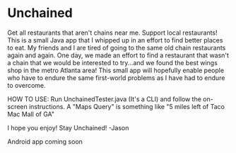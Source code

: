 # Unchained
Get all restaurants that aren't chains near me. Support local restaurants!
This is a small Java app that I whipped up in an effort to find better places to eat. My friends and I are tired of going to the same old chain restaurants again and again.
One day, we made an effort to find a restaurant that wasn't a chain that we would be interested to try...and we found the best wings shop in the metro Atlanta area!
This small app will hopefully enable people who have to endure the same first-world problems as I have had to endure to overcome.

HOW TO USE:
Run UnchainedTester.java (It's a CLI) and follow the on-screen instructions. A "Maps Query" is something like "5 miles left of Taco Mac Mall of GA"

I hope you enjoy! Stay Unchained!
-Jason

Android app coming soon

